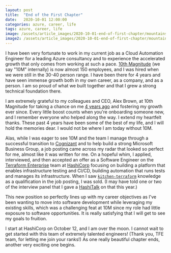 ```yaml
---
layout: post
title:  "End of the First Chapter"
date:   2020-10-01 12:00:00
categories: azure, career, life
tags: azure, career, life
image: /assets/article_images/2020-10-01-end-of-first-chapter/mountains.jpg
image2: /assets/article_images/2020-10-01-end-of-first-chapter/mountains-mobile.jpg
---
```

I have been very fortunate to work in my current job as a Cloud Automation Engineer for a leading Azure consultancy and to experience the accelerated growth that only comes from working at such a pace. [10th Magnitude](https://www.10thmagnitude.com/) (we say "10M" internally) is now almost 150 employees, and I was hired when we were still in the 30-40 person range. I have been there for 4 years and have seen immense growth both in my own career, as a company, and as a person. I am so proud of what we built together and that I grew a strong technical foundation there.

I am extremely grateful to my colleagues and CEO, Alex Brown, at 10th Magnitude for taking a chance on me [4 years ago](http://www.anniehedgie.com/leaning-in) and fostering my growth ever since. Every little boost counts when you're onboarding someone new, and I remember everyone who helped along the way. I extend my heartfelt thanks. These past 4 years have been some of the best of my life, and I will hold the memories dear. I would not be where I am today without 10M.

Alas, while I was eager to see 10M and the team I manage through a successful transition to [Cognizant](https://www.cognizant.com/) and to help build a strong Microsoft Business Group, a job posting came across my radar that looked so perfect for me, almost like it was written for me. On a hopeful whim, I applied, interviewed, and then accepted an offer as a Software Engineer on the [Terraform Enterprise](https://www.terraform.io/docs/enterprise/index.html) team at [HashiCorp](https://www.hashicorp.com/) focusing on building a platform that enables infrastructure testing and CI/CD, building automation that runs tests and manages its infrastructure. When I saw [`kitchen-terraform`](http://www.anniehedgie.com/kitchen-terraform-and-inspec) knowledge as a qualification in the job posting, I was sold. (I may have told one or two of the interview panel that I gave a [HashiTalk](https://youtu.be/q1Vx02N1_vo) on that this year.)

This new position so perfectly lines up with my career objectives as I've been wanting to move into software development while leveraging my existing skills, which was a challenging feat at 10M since my role had little exposure to software opportunities. It is really satisfying that I will get to see my goals to fruition.

I start at HashiCorp on October 12, and I am over the moon. I cannot wait to get started with this team of extremely talented engineers! (Thank you, TFE team, for letting me join your ranks!) As one really beautiful chapter ends, another very exciting one begins.